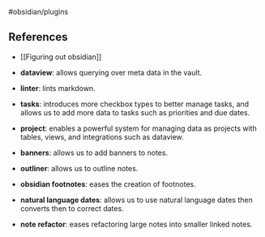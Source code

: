 #obsidian/plugins
## References

- [[Figuring out obsidian]]

- **dataview**: allows querying over meta data in the vault.
- **linter**: lints markdown.
- **tasks**: introduces more checkbox types to better manage tasks, and allows us to add more data to tasks such as priorities and due dates.
- **project**: enables a powerful system for managing data as projects with tables, views, and integrations such as dataview.
- **banners**: allows us to add banners to notes.
- **outliner**: allows us to outline notes.
- **obsidian footnotes**: eases the creation of footnotes.
- **natural language dates**: allows us to use natural language dates then converts then to correct dates.
- **note refactor**: eases refactoring large notes into smaller linked notes.

